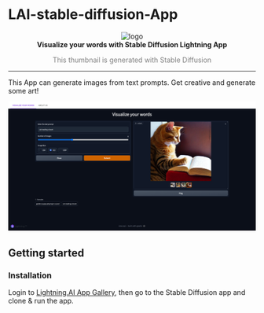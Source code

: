 # LAI-stable-diffusion-App


<p align="center">
  <img width="250" alt="logo" src="https://i.ibb.co/CVN5N5J/a-thumbnail-for-the-lightning-app-with-a-cute-cloud.jpg"/>
  <br>
  <strong>Visualize your words with Stable Diffusion Lightning App</strong>
  <br>
  <p align="center" style="color:grey">This thumbnail is generated with Stable Diffusion</p>
</p>
<p align="center">
</p>

---

This App can generate images from text prompts. Get creative and generate some art!


![alt text](./assets/demo.png)

## Getting started

### Installation

Login to [Lightning.AI App Gallery](https://lightning.ai), then go to the Stable Diffusion app and clone & run the app.
